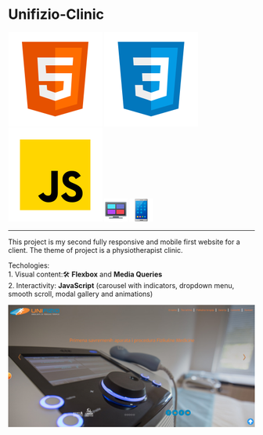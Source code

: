 # Unifizio-Clinic 
![Screenshot](favicon/icons8-html-5.svg) ![Screenshot](favicon/icons8-css3.svg)  ![Screenshot](favicon/icons8-javascript.svg) ![Screenshot](favicon/icons8-layout-48.png)  ![Screenshot](favicon/icons8-mobile-phone-48.png) <br>
  <hr>

This project is my second fully responsive and mobile first website for a client. The theme of project is a physiotherapist clinic.

Techologies:<br> 1. Visual content:🛠
<b>Flexbox</b> and <b>Media Queries</b> <br>
             2. Interactivity: <b>JavaScript</b> (carousel with indicators, dropdown menu, smooth scroll, modal gallery and animations)<br>

           
![Screenshot](Unifizio.png)

